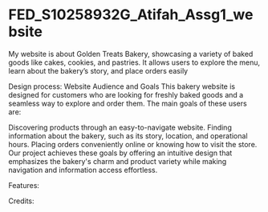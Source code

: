 # FED_S10258932G_Atifah_Assg1_website
My website is about Golden Treats Bakery, showcasing a variety of baked goods like cakes, cookies, and pastries. It allows users to explore the menu, learn about the bakery’s story, and place orders easily

Design process:
Website Audience and Goals
This bakery website is designed for customers who are looking for freshly baked goods and a seamless way to explore and order them. The main goals of these users are:

Discovering products through an easy-to-navigate website.
Finding information about the bakery, such as its story, location, and operational hours.
Placing orders conveniently online or knowing how to visit the store.
Our project achieves these goals by offering an intuitive design that emphasizes the bakery's charm and product variety while making navigation and information access effortless.

Features:

Credits:
